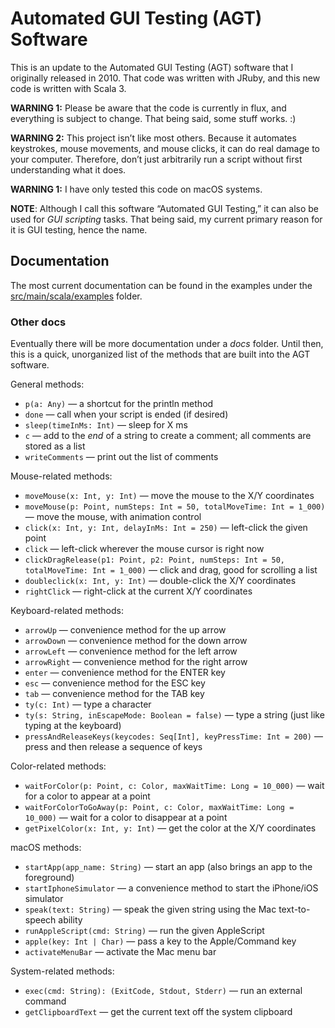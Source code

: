 # Automated GUI Testing (AGT) Software

This is an update to the Automated GUI Testing (AGT) software that I originally
released in 2010. That code was written with JRuby, and this new code is written
with Scala 3.

**WARNING 1:** Please be aware that the code is currently in flux, and everything is 
subject to change. That being said, some stuff works. :)

**WARNING 2:** This project isn’t like most others. Because it automates keystrokes,
mouse movements, and mouse clicks, it can do real damage to your computer. Therefore,
don’t just arbitrarily run a script without first understanding what it does.

**WARNING 1:** I have only tested this code on macOS systems.

**NOTE**: Although I call this software “Automated GUI Testing,” it can also be
used for *GUI scripting* tasks. That being said, my current primary reason for it
is GUI testing, hence the name.


## Documentation

The most current documentation can be found in the examples under the
[src/main/scala/examples](src/main/scala/examples) folder.

### Other docs

Eventually there will be more documentation under a _docs_ folder.
Until then, this is a quick, unorganized list of the methods that are built into the AGT software.

General methods:
- `p(a: Any)` — a shortcut for the println method
- `done` — call when your script is ended (if desired)
- `sleep(timeInMs: Int)` — sleep for X ms
- `c` — add to the *end* of a string to create a comment; all comments are stored as a list
- `writeComments` — print out the list of comments

Mouse-related methods:
- `moveMouse(x: Int, y: Int)` — move the mouse to the X/Y coordinates
- `moveMouse(p: Point, numSteps: Int = 50, totalMoveTime: Int = 1_000)` — move the mouse, with animation control
- `click(x: Int, y: Int, delayInMs: Int = 250)` — left-click the given point
- `click` — left-click wherever the mouse cursor is right now
- `clickDragRelease(p1: Point, p2: Point, numSteps: Int = 50, totalMoveTime: Int = 1_000)` — click and drag, good for scrolling a list
- `doubleclick(x: Int, y: Int)` — double-click the X/Y coordinates
- `rightClick` — right-click at the current X/Y coordinates

Keyboard-related methods:
- `arrowUp` — convenience method for the up arrow
- `arrowDown` — convenience method for the down arrow
- `arrowLeft` — convenience method for the left arrow
- `arrowRight` — convenience method for the right arrow
- `enter` — convenience method for the ENTER key
- `esc` — convenience method for the ESC key
- `tab` — convenience method for the TAB key
- `ty(c: Int)` — type a character
- `ty(s: String, inEscapeMode: Boolean = false)` — type a string (just like typing at the keyboard)
- `pressAndReleaseKeys(keycodes: Seq[Int], keyPressTime: Int = 200)` — press and then release a sequence of keys

Color-related methods:
- `waitForColor(p: Point, c: Color, maxWaitTime: Long = 10_000)` — wait for a color to appear at a point
- `waitForColorToGoAway(p: Point, c: Color, maxWaitTime: Long = 10_000)` — wait for a color to disappear at a point
- `getPixelColor(x: Int, y: Int)` — get the color at the X/Y coordinates

macOS methods:
- `startApp(app_name: String)` — start an app (also brings an app to the foreground)
- `startIphoneSimulator` — a convenience method to start the iPhone/iOS simulator
- `speak(text: String)` — speak the given string using the Mac text-to-speech ability
- `runAppleScript(cmd: String)` — run the given AppleScript
- `apple(key: Int | Char)` — pass a key to the Apple/Command key
- `activateMenuBar` — activate the Mac menu bar

System-related methods:
- `exec(cmd: String): (ExitCode, Stdout, Stderr)` — run an external command
- `getClipboardText` — get the current text off the system clipboard




